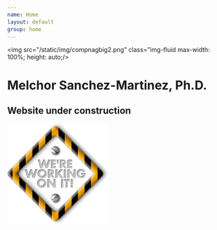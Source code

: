 ```yaml
---
name: Home
layout: default
group: home
---
```


<img src="/static/img/compnagbig2.png" class="img-fluid max-width: 100%; height: auto;/>

<h1 class="text-center">Melchor Sanchez-Martinez, Ph.D.</h1>

<h2 class="text-center">Website under construction</h2>

<img src="/static/img/giphy.gif" class="img-fluid center-block max-width: 100%; height: auto"/>


